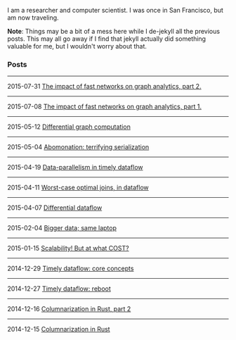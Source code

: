 I am a researcher and computer scientist. I was once in San Francisco, but am now traveling.

**Note**: Things may be a bit of a mess here while I de-jekyll all the previous posts. This may all go away if I find that jekyll actually did something valuable for me, but I wouldn't worry about that.


### Posts

---

2015-07-31 [The impact of fast networks on graph analytics, part 2.](https://github.com/frankmcsherry/blog/posts/2015-07-31.md)

---

2015-07-08 [The impact of fast networks on graph analytics, part 1.](https://github.com/frankmcsherry/blog/posts/2015-07-08.md)

---

2015-05-12 [Differential graph computation]((https://github.com/frankmcsherry/blog/posts/2015-05-12.md))

---

2015-05-04 [Abomonation: terrifying serialization]((https://github.com/frankmcsherry/blog/posts/2015-05-04.md))

---

2015-04-19 [Data-parallelism in timely dataflow]((https://github.com/frankmcsherry/blog/posts/2015-04-19.md))

---

2015-04-11 [Worst-case optimal joins, in dataflow]((https://github.com/frankmcsherry/blog/posts/2015-04-11.md))

---

2015-04-07 [Differential dataflow]((https://github.com/frankmcsherry/blog/posts/2015-04-07.md))

---

2015-02-04 [Bigger data; same laptop]((https://github.com/frankmcsherry/blog/posts/2015-02-04.md))

---

2015-01-15 [Scalability! But at what COST?]((https://github.com/frankmcsherry/blog/posts/2015-01-15.md))

---

2014-12-29 [Timely dataflow: core concepts]((https://github.com/frankmcsherry/blog/posts/2015-12-29.md))

---

2014-12-27 [Timely dataflow: reboot]((https://github.com/frankmcsherry/blog/posts/2015-12-27.md))

---

2014-12-16 [Columnarization in Rust, part 2]((https://github.com/frankmcsherry/blog/posts/2015-12-16.md))

---

2014-12-15 [Columnarization in Rust]((https://github.com/frankmcsherry/blog/posts/2015-12-15.md))
